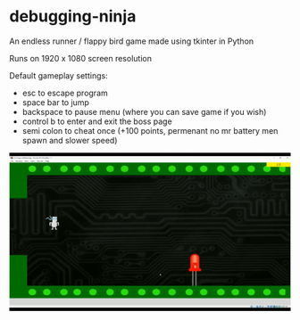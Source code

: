 # debugging-ninja
An endless runner / flappy bird game made using tkinter in Python

Runs on 1920 x 1080 screen resolution

Default gameplay settings:
 - esc to escape program
 - space bar to jump
 - backspace to pause menu (where you can save game if you wish)
 - control b to enter and exit the boss page
 - semi colon to cheat once (+100 points, permenant no mr battery men spawn and slower speed)

![](demo.gif)
